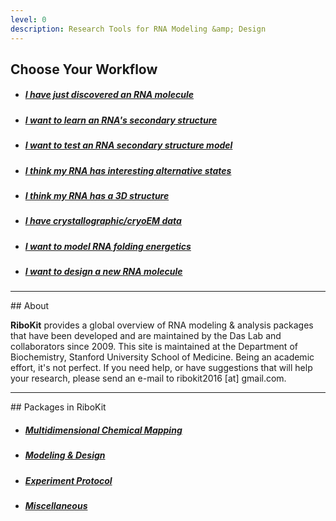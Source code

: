 ```yaml
---
level: 0
description: Research Tools for RNA Modeling &amp; Design
---
```


## Choose Your Workflow 

* ##### [I have just discovered an RNA molecule](/workflows/from_scratch)

* ##### [I want to learn an RNA's secondary structure](/workflows/2D_modeling)

* ##### [I want to test an RNA secondary structure model](/workflows/mutation_rescue)

* ##### [I think my RNA has interesting alternative states](/workflows/alternative_states)

* ##### [I think my RNA has a 3D structure](/workflows/3D_modeling)

* ##### [I have crystallographic/cryoEM data](/workflows/structure_refinement)

* ##### [I want to model RNA folding energetics](/workflows/folding_energetics)

* ##### [I want to design a new RNA molecule](/workflows/design)

<hr/>
## About

**RiboKit** provides a global overview of RNA modeling & analysis packages that have been developed and are maintained by the Das Lab and collaborators since 2009. This site is maintained at the Department of Biochemistry, Stanford University School of Medicine. Being an academic effort, it's not perfect. If you need help, or have suggestions that will help your research, please send an e-mail to ribokit2016 [at] gmail.com.

<hr/>
## Packages in RiboKit

* ##### [Multidimensional Chemical Mapping](/package/#multidimensional-chemical-mapping)

* ##### [Modeling &amp; Design](/package/#modeling--design)

* ##### [Experiment Protocol](/protocol/)

* ##### [Miscellaneous](/package/#miscellaneous)


